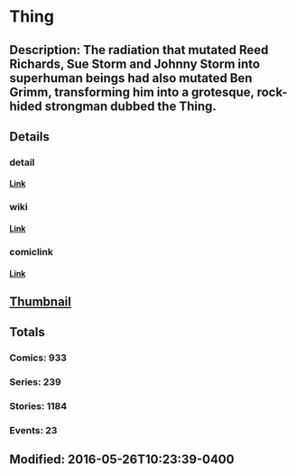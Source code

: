 # Thing
## Description: The radiation that mutated Reed Richards, Sue Storm and Johnny Storm into superhuman beings had also mutated Ben Grimm, transforming him into a grotesque, rock-hided strongman dubbed the Thing.
## Details
### detail
#### [Link](http://marvel.com/comics/characters/1009662/thing?utm_campaign=apiRef&utm_source=225578a89fc76f3d20fbffda5d17a88d)
### wiki
#### [Link](http://marvel.com/universe/Thing_%28Benjamin_Grimm%29?utm_campaign=apiRef&utm_source=225578a89fc76f3d20fbffda5d17a88d)
### comiclink
#### [Link](http://marvel.com/comics/characters/1009662/thing?utm_campaign=apiRef&utm_source=225578a89fc76f3d20fbffda5d17a88d)
## [Thumbnail](http://i.annihil.us/u/prod/marvel/i/mg/9/00/527bb4d36b5c2.jpg)
## Totals
### Comics: 933
### Series: 239
### Stories: 1184
### Events: 23
## Modified: 2016-05-26T10:23:39-0400